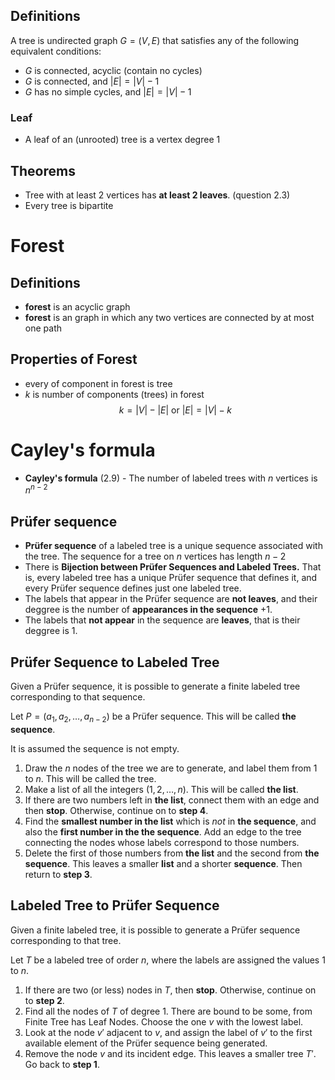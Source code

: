 ## Definitions
A tree is undirected graph $G=(V,E)$ that satisfies any of the following equivalent conditions:
- $G$ is connected, acyclic (contain no cycles)
- $G$ is connected, and $|E|=|V|-1$
- $G$ has no simple cycles, and $|E|=|V|-1$

### Leaf
- A leaf of an (unrooted) tree is a vertex degree 1

## Theorems
- Tree with at least 2 vertices has **at least 2 leaves**. (question 2.3)
- Every tree is bipartite

# Forest

## Definitions
- **forest** is an acyclic graph
- **forest** is an graph in which any two vertices are connected by at most one path

## Properties of Forest
- every of component in forest is tree
- $k$ is number of components (trees) in forest
$$k=|V|-|E| \text{ or } |E|=|V|-k$$

# Cayley's formula

- **Cayley's formula** (2.9) - The number of labeled trees with $n$ vertices is $n^{n−2}$

## Prüfer sequence

- **Prüfer sequence** of a labeled tree is a unique sequence associated with the tree. The sequence for a tree on $n$ vertices has length $n−2$
- There is **Bijection between Prüfer Sequences and Labeled Trees.** That is, every labeled tree has a unique Prüfer sequence that defines it, and every Prüfer sequence defines just one labeled tree. 
- The labels that appear in the Prüfer sequence are **not leaves**, and their deggree is the number of **appearances in the sequence** $+1$.
- The labels that **not appear** in the sequence are **leaves**, that is their deggree is 1.

## Prüfer Sequence to Labeled Tree 
Given a Prüfer sequence, it is possible to generate a finite labeled tree corresponding to that sequence.

Let $P=(a_1,a_2,\ldots,a_{n−2})$ be a Prüfer sequence. This will be called **the sequence**.

It is assumed the sequence is not empty.

1. Draw the $n$ nodes of the tree we are to generate, and label them from $1$ to $n$. This will be called the tree.
2. Make a list of all the integers $(1,2,…,n)$. This will be called **the list**.
3. If there are two numbers left in **the list**, connect them with an edge and then **stop**. Otherwise, continue on to **step 4**.
4. Find the **smallest number in the list** which is *not* in **the sequence**, and also the **first number in the the sequence**. Add an edge to the tree connecting the nodes whose labels correspond to those numbers.
5. Delete the first of those numbers from **the list** and the second from **the sequence**. This leaves a smaller **list** and a shorter **sequence**. Then return to **step 3**.

## Labeled Tree to Prüfer Sequence
Given a finite labeled tree, it is possible to generate a Prüfer sequence corresponding to that tree.

Let $T$ be a labeled tree of order $n$, where the labels are assigned the values $1$ to $n$.

1. If there are two (or less) nodes in $T$, then **stop**. Otherwise, continue on to **step 2**.
2. Find all the nodes of $T$ of degree $1$. There are bound to be some, from Finite Tree has Leaf Nodes. Choose the one $v$ with the lowest label.
3. Look at the node $v'$ adjacent to $v$, and assign the label of $v'$ to the first available element of the Prüfer sequence being generated.
4. Remove the node $v$ and its incident edge. This leaves a smaller tree $T'$. Go back to **step 1**.

